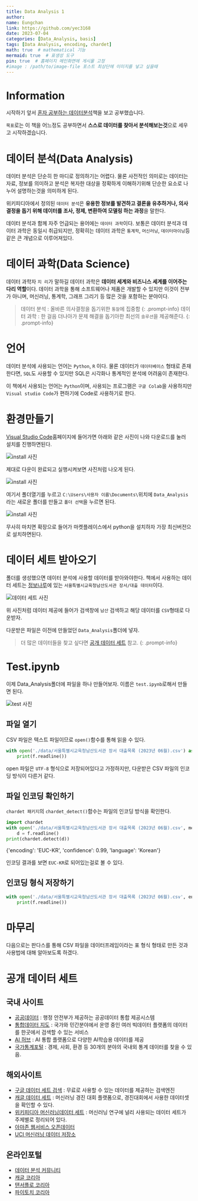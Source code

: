 ```yaml
---
title: Data Analysis 1
author:
name: Eungchan
link: https://github.com/yec3168
date: 2023-07-04
categories: [Data_Analysis, basis]
tags: [Data Analysis, encoding, chardet]
math: true  # mathematical 기능
mermaid: true  # 표생성 도구
pin: true  # 홈페이지 메인화면에 게시물 고정
#image : /path/to/image-file 포스트 최상단에 이미지를 넣고 싶을때
---
```


# Information
시작하기 앞서 [혼자 공부하는 데이터분석](https://hongong.hanbit.co.kr/%EB%8D%B0%EC%9D%B4%ED%84%B0-%EB%B6%84%EC%84%9D-with-%ED%8C%8C%EC%9D%B4%EC%8D%AC/)책을 보고 공부했습니다.

`목표`로는 이 책을 어느정도 공부하면서 **스스로 데이터를 찾아서 분석해보는것**으로 세우고 시작하겠습니다.

# 데이터 분석(Data Analysis)
데이터 분석은 단순히 한 마디로 정의하기는 어렵다. 물론 사전적인 의미로는 데이터는 자료, 정보를 의미하고 분석은 복자한 대상을 정확하게 이해하기위해 단순한 요소로 나누어 설명하는것을 의미하게 된다.

위키피디아에서 정의된 `데이터 분석`은 **유용한 정보를 발견하고 결론을 유추하거나, 의사 결정을 돕기 위해 데이터를 조사, 정제, 변환하여 모델링 하는 과정**을 말한다.

데이터 분석과 함께 자주 언급되는 용어에는 `데이터 과학`이다. 보통은 데이터 분석과 데이터 과학은 동일시 취급되지만, 정확히는 데이터 과학은 `통계학`, `머신러닝`, `데이터마이닝`등 같은 큰 개념으로 이루어져있다.


# 데이터 과학(Data Science)
데이터 과학자 `지 리`가 말하길 데이터 과학은 **데이터 세계와 비즈니스 세계를 이어주는 다리 역할**이다. 데이터 과학을 통해 소프트웨어나 제품은 개발할 수 있지만 이것이 전부가 아니며, 머신러닝, 통계학, 그래프 그리기 등 많은 것을 포함하는 분야이다.

>데이터 분석
: 올바른 의사결정을 돕기위한 `통찰`에 집중함
{: .prompt-info}
>데이터 과학
: 한 걸음 더나아가 문제 해결을 돕기아한 최선의 `솔루션`을 제공해준다.
{: .prompt-info}

# 언어
데이터 분석에 사용되는 언어는 `Python`, `R` 이다. 물론 데이터가 `데이터베이스` 형태로 존재한다면, `SQL`도 사용할 수 있지만 SQL은 시각화나 통계적인 분석에 어려움이 존재한다.

이 책에서 사용되는 언어는 `Python`이며, 사용되는 프로그램은 `구글 Colab`을 사용하지만 `Visual studio Code`가 편하기에 Code로 사용하기로 한다.

# 환경만들기
[Visual Studio Code](https://code.visualstudio.com/)홈페이지에 들어가면 아래와 같은 사진이 나와 다운로드를 눌러 설치를 진행하면된다.

![install 사진](/assets/img/data_analysis/basis/1/visual_install.png)


제대로 다운이 완료되고 실행시켜보면 사진처럼 나오게 된다.

![install 사진](/assets/img/data_analysis/basis/1/visual_install2.png)

여기서 폴더열기를 누르고 `C:\Users\사용자 이름\Documents\`위치에  `Data_Analysis`라는 새로운 폴더를 만들고 `폴더 선택`을 누르면 된다.

![install 사진](/assets/img/data_analysis/basis/1/visual_install3.png)


무사히 마치면 확장으로 들어가 마켓플레이스에서 python을 설치하자 가장 최신버전으로 설치하면된다.

# 데이터 세트 받아오기
폴더를 생성했으면 데이터 분석에 사용할 데이터를 받아와야한다. 책에서 사용하는 데이터 세트는 [정보나루](https://www.data4library.kr)에 있는 `서울특별시교육청남산도서관 장서/대출 데이터`이다.

![데이터 세트 사진](/assets/img/data_analysis/basis/1/data_set.png)

위 사진처럼 데이터 제공에 들어가 검색창에 `남산` 검색하고 해당 데이터를 `CSV`형태로 다운받자.

다운받은 파일은 이전에 만들었던 `Data_Analysis`폴더에 넣자.

> 더 많은 데이터들을 찾고 싶다면 [공개 데이터 세트](#공개-데이터-세트) 참고.
{: .prompt-info}

# Test.ipynb
이제 Data_Analysis폴더에 파일을 하나 만들어보자. 이름은 `test.ipynb`로해서 만들면 된다.

![test 사진](/assets/img/data_analysis/basis/1/test.png)

## 파일 열기
CSV 파일은 텍스트 파일이므로 `open()`함수를 통해 읽을 수 있다.

```python
with open('./data/서울특별시교육청남산도서관 장서 대출목록 (2023년 06월).csv') as f:
    print(f.readline())
```
open 파일은 `UTF-8` 형식으로 저장되어있다고 가정하지만, 다운받은 CSV 파일의 인코딩 방식이 다른거 같다. 

## 파일 인코딩 확인하기
`chardet 패키지`의 `chardet_detect()`함수는 파일의 인코딩 방식을 확인한다.

```python
import chardet
with open('./data/서울특별시교육청남산도서관 장서 대출목록 (2023년 06월).csv', mode='rb') as f:
    d = f.readline()
print(chardet.detect(d))
```
{'encoding': 'EUC-KR', 'confidence': 0.99, 'language': 'Korean'}

인코딩 결과를 보면 `EUC-KR`로 되어있는걸로 볼 수 있다.

## 인코딩 형식 저장하기

```python
with open('./data/서울특별시교육청남산도서관 장서 대출목록 (2023년 06월).csv', encoding="EUC_KR") as f:
    print(f.readline())
```

# 마무리
다음으로는 판다스를 통해 CSV 파일을 데이터프레임이라는 표 형식 형태로 만든 것과 사용법에 대해 알아보도록 하겠다.

# 공개 데이터 세트
## 국내 사이트
- [공공데이터](https://www.data.go.kr)
: 행정 안전부가 제공하는 공공데이터 통합 제공시스템
- [통합데이터 지도](https://bigdata-map.kr)
: 국가와 민간분야에서 운영 중인 여러 빅데이터 플랫폼의 데이터를 한곳에서 검색할 수 있는 서비스
- [AI 허브](https://aihub.or.kr)
: AI 통합 플랫폼으로 다양한 AI학습용 데이터를 제공
- [국가통계포털](https://kosis.kr)
: 경제, 사회, 환경 등 30개의 분야의 국내외 통계 데이터를 찾을 수 있음.

## 해외사이트
- [구글 데이터 세트 검색](https://datasetsearch.research.google.com)
: 무료로 사용할 수 있는 데이터를 제공하는 검색엔진
- [캐글 데이터 세트](https://kaggle.com/datasets)
: 머신러닝 경진 대회 플랫폼으로, 경진대회에서 사용한 데이터셋을 확인할 수 있다.
- [위키피디아 머신러닝데이터 세트](https://en.wikipedia.org/wiki/List_of_datasets_for_machine_learning-research)
: 머신러닝 연구에 널리 사용되는 데이터 세트가 주제별로 정리되어 있다.
- [아마존 웹서비스 오픈데이터](https://registry.opendata.aws)
- [UCI 머신러닝 데이터 저장소](https://archive.ics.uci.edu/ml)

## 온라인포털
- [데이터 분석 커뮤니티](https://www.facebook.com/groups/datacommunity)
- [캐글 코리아](https://www.facebook.com/groups/KagglekoreaOpenGroup)
- [탠서플로 코리아](https:///www.facebook.com/groups/TensorFlowKR)
- [파이토치 코리아](https://www.facebook.com/groups/PyTorchKR)
